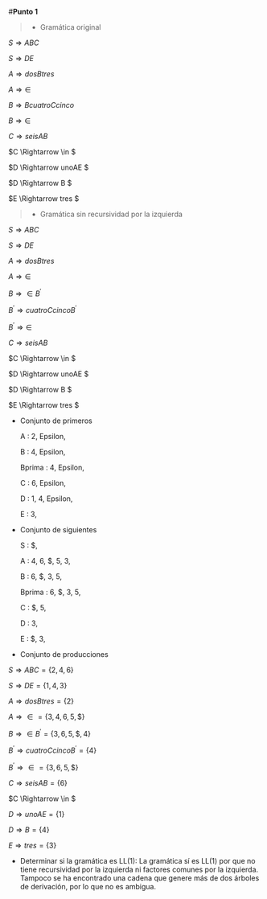 #**Punto 1**

>* Gramática original

$S \Rightarrow ABC$

$S \Rightarrow DE$

$A \Rightarrow dosBtres$

$A \Rightarrow \in$

$B \Rightarrow BcuatroCcinco$

$B \Rightarrow \in$

$C \Rightarrow seisAB$

$C \Rightarrow \in $

$D \Rightarrow unoAE $

$D \Rightarrow B $

$E \Rightarrow tres $

>* Gramática sin recursividad por la izquierda

$S \Rightarrow ABC$

$S \Rightarrow DE$

$A \Rightarrow dosBtres$

$A \Rightarrow \in$

$B \Rightarrow \in B^\prime$

$B^\prime \Rightarrow cuatroCcincoB^\prime$

$B^\prime \Rightarrow \in$

$C \Rightarrow seisAB$

$C \Rightarrow \in $

$D \Rightarrow unoAE $

$D \Rightarrow B $

$E \Rightarrow tres $

* Conjunto de primeros
     

    A  :  2, Epsilon, 

    B  :  4, Epsilon, 

    Bprima  :  4, Epsilon, 

    C  :  6, Epsilon, 

    D  :  1, 4, Epsilon, 

    E  :  3, 

* Conjunto de siguientes

    S  :  \$, 

    A  :  4, 6, \$, 5, 3, 

    B  :  6, \$, 3, 5, 

    Bprima  :  6, \$, 3, 5, 

    C  :  \$, 5, 

    D  :  3, 

    E  :  \$, 3,

* Conjunto de producciones


$S \Rightarrow ABC = \{2, 4, 6\}$

$S \Rightarrow DE = \{1, 4, 3\}$

$A \Rightarrow dosBtres = \{2\}$

$A \Rightarrow \in = \{3, 4, 6, 5, \$ \}$

$B \Rightarrow \in B^\prime = \{3, 6, 5, \$, 4 \}$

$B^\prime \Rightarrow cuatroCcincoB^\prime = \{4\}$

$B^\prime \Rightarrow \in = \{3, 6, 5, \$ \}$ 

$C \Rightarrow seisAB = \{6\}$

$C \Rightarrow \in $

$D \Rightarrow unoAE = \{1\}$

$D \Rightarrow B = \{4\}$

$E \Rightarrow tres = \{3\}$


* Determinar si la gramática es LL(1):
La gramática sí es LL(1) por que no tiene recursividad por la izquierda ni factores comunes por la izquierda. Tampoco se ha encontrado una cadena que genere más de dos árboles de derivación, por lo que no es ambigua.
